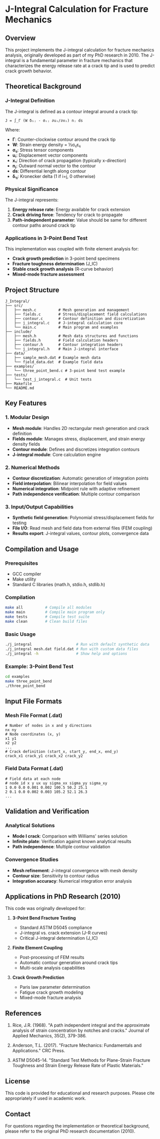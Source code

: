 # J-Integral Calculation for Fracture Mechanics

## Overview

This project implements the J-integral calculation for fracture mechanics analysis, originally developed as part of my PhD research in 2010. The J-integral is a fundamental parameter in fracture mechanics that characterizes the energy release rate at a crack tip and is used to predict crack growth behavior.

## Theoretical Background

### J-Integral Definition

The J-integral is defined as a contour integral around a crack tip:

```
J = ∫_Γ (W δ₁ⱼ - σᵢⱼ ∂uᵢ/∂x₁) nⱼ ds
```

Where:
- **Γ**: Counter-clockwise contour around the crack tip
- **W**: Strain energy density = ½σᵢⱼεᵢⱼ
- **σᵢⱼ**: Stress tensor components
- **uᵢ**: Displacement vector components
- **x₁**: Direction of crack propagation (typically x-direction)
- **nⱼ**: Outward normal vector to the contour
- **ds**: Differential length along contour
- **δ₁ⱼ**: Kronecker delta (1 if i=j, 0 otherwise)

### Physical Significance

The J-integral represents:
1. **Energy release rate**: Energy available for crack extension
2. **Crack driving force**: Tendency for crack to propagate
3. **Path-independent parameter**: Value should be same for different contour paths around crack tip

### Applications in 3-Point Bend Test

This implementation was coupled with finite element analysis for:
- **Crack growth prediction** in 3-point bend specimens
- **Fracture toughness determination** (J_IC)
- **Stable crack growth analysis** (R-curve behavior)
- **Mixed-mode fracture assessment**

## Project Structure

```
J_Integral/
├── src/
│   ├── mesh.c          # Mesh generation and management
│   ├── fields.c        # Stress/displacement field calculations
│   ├── contour.c       # Contour definition and discretization
│   ├── j_integral.c    # J-integral calculation core
│   └── main.c          # Main program and examples
├── include/
│   ├── mesh.h          # Mesh data structures and functions
│   ├── fields.h        # Field calculation headers
│   ├── contour.h       # Contour integration headers
│   └── j_integral.h    # Main J-integral interface
├── data/
│   ├── sample_mesh.dat # Example mesh data
│   └── field_data.dat  # Example field data
├── examples/
│   └── three_point_bend.c # 3-point bend test example
├── tests/
│   └── test_j_integral.c  # Unit tests
├── Makefile
└── README.md
```

## Key Features

### 1. Modular Design
- **Mesh module**: Handles 2D rectangular mesh generation and crack definition
- **Fields module**: Manages stress, displacement, and strain energy density fields
- **Contour module**: Defines and discretizes integration contours
- **J-integral module**: Core calculation engine

### 2. Numerical Methods
- **Contour discretization**: Automatic generation of integration points
- **Field interpolation**: Bilinear interpolation for field values
- **Numerical integration**: Midpoint rule with adaptive refinement
- **Path independence verification**: Multiple contour comparison

### 3. Input/Output Capabilities
- **Synthetic field generation**: Polynomial stress/displacement fields for testing
- **File I/O**: Read mesh and field data from external files (FEM coupling)
- **Results export**: J-integral values, contour plots, convergence data

## Compilation and Usage

### Prerequisites
- GCC compiler
- Make utility
- Standard C libraries (math.h, stdio.h, stdlib.h)

### Compilation
```bash
make all          # Compile all modules
make main         # Compile main program only
make tests        # Compile test suite
make clean        # Clean build files
```

### Basic Usage
```bash
./j_integral                    # Run with default synthetic data
./j_integral mesh.dat field.dat # Run with custom data files
./j_integral -h                 # Show help and options
```

### Example: 3-Point Bend Test
```bash
cd examples
make three_point_bend
./three_point_bend
```

## Input File Formats

### Mesh File Format (.dat)
```
# Number of nodes in x and y directions
nx ny
# Node coordinates (x, y)
x1 y1
x2 y2
...
# Crack definition (start_x, start_y, end_x, end_y)
crack_x1 crack_y1 crack_x2 crack_y2
```

### Field Data Format (.dat)
```
# Field data at each node
# node_id x y ux uy sigma_xx sigma_yy sigma_xy
1 0.0 0.0 0.001 0.002 100.5 50.2 25.1
2 0.1 0.0 0.002 0.003 105.2 52.1 26.3
...
```

## Validation and Verification

### Analytical Solutions
- **Mode I crack**: Comparison with Williams' series solution
- **Infinite plate**: Verification against known analytical results
- **Path independence**: Multiple contour validation

### Convergence Studies
- **Mesh refinement**: J-integral convergence with mesh density
- **Contour size**: Sensitivity to contour radius
- **Integration accuracy**: Numerical integration error analysis

## Applications in PhD Research (2010)

This code was originally developed for:

1. **3-Point Bend Fracture Testing**
   - Standard ASTM D5045 compliance
   - J-integral vs. crack extension (J-R curves)
   - Critical J-integral determination (J_IC)

2. **Finite Element Coupling**
   - Post-processing of FEM results
   - Automatic contour generation around crack tips
   - Multi-scale analysis capabilities

3. **Crack Growth Prediction**
   - Paris law parameter determination
   - Fatigue crack growth modeling
   - Mixed-mode fracture analysis

## References

1. Rice, J.R. (1968). "A path independent integral and the approximate analysis of strain concentration by notches and cracks." Journal of Applied Mechanics, 35(2), 379-386.

2. Anderson, T.L. (2017). "Fracture Mechanics: Fundamentals and Applications." CRC Press.

3. ASTM D5045-14. "Standard Test Methods for Plane-Strain Fracture Toughness and Strain Energy Release Rate of Plastic Materials."

## License

This code is provided for educational and research purposes. Please cite appropriately if used in academic work.

## Contact

For questions regarding the implementation or theoretical background, please refer to the original PhD research documentation (2010). 
